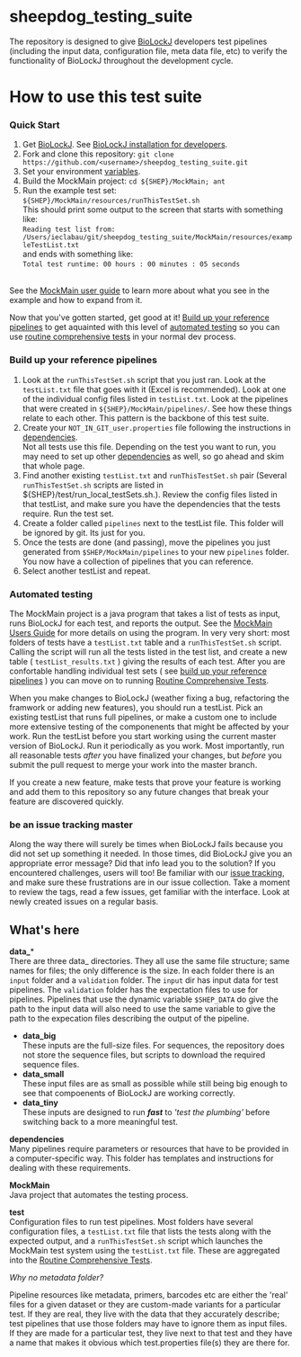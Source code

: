 # sheepdog_testing_suite

The repository is designed to give [BioLockJ](https://github.com/msioda/BioLockJ) developers test pipelines (including the input data, configuration file, meta data file, etc) to verify the functionality of BioLockJ throughout the development cycle.

# How to use this test suite

### Quick Start

1. Get [BioLockJ](https://github.com/BioLockJ-Dev-Team/BioLockJ).  See [BioLockJ installation for developers](https://github.com/IvoryC/sheepdog_testing_suite/blob/master/dependencies/README.md#biolockj-installation-for-developers).
1. Fork and clone this repository: `git clone https://github.com/<username>/sheepdog_testing_suite.git`
1. Set your environment [variables](https://github.com/IvoryC/sheepdog_testing_suite/blob/master/dependencies/README.md#variables).
1. Build the MockMain project: `cd ${SHEP}/MockMain; ant`
1. Run the example test set: `${SHEP}/MockMain/resources/runThisTestSet.sh`
<br>This should print some output to the screen that starts with something like:
<br>`Reading test list from: /Users/ieclabau/git/sheepdog_testing_suite/MockMain/resources/exampleTestList.txt`
<br>and ends with something like:
<br>`Total test runtime: 00 hours : 00 minutes : 05 seconds`

<br>See the [MockMain user guide](https://github.com/IvoryC/sheepdog_testing_suite/tree/master/MockMain#mockmain-user-guide) to learn more about what you see in the example and how to expand from it.

Now that you've gotten started, get good at it!  [Build up your reference pipelines](https://github.com/IvoryC/sheepdog_testing_suite/tree/master/README.md#build-up-your-reference-pipelines) to get aquainted with this level of [automated testing](https://github.com/IvoryC/sheepdog_testing_suite/tree/master/README.md#automated-testing) so you can use [routine comprehensive tests](https://github.com/IvoryC/sheepdog_testing_suite/blob/master/test/README.md#routine-comprehensive-tests) in your normal dev process.

### Build up your reference pipelines

1. Look at the `runThisTestSet.sh` script that you just ran.  Look at the `testList.txt` file that goes with it (Excel is recommended).  Look at one of the individual config files listed in `testList.txt`.  Look at the pipelines that were created in `${SHEP}/MockMain/pipelines/`.  See how these things relate to each other. This pattern is the backbone of this test suite.
1. Create your `NOT_IN_GIT_user.properties` file following the instructions in [dependencies](https://github.com/IvoryC/sheepdog_testing_suite/tree/master/dependencies#properties-files).<br>Not all tests use this file. Depending on the test you want to run, you may need to set up other [dependencies](https://github.com/IvoryC/sheepdog_testing_suite/tree/master/dependencies) as well, so go ahead and skim that whole page.
1. Find another existing `testList.txt` and `runThisTestSet.sh` pair (Several `runThisTestSet.sh` scripts are listed in ${SHEP}/test/run_local_testSets.sh.).  Review the config files listed in that testList, and make sure you have the dependencies that the tests require. Run the test set.
1. Create a folder called `pipelines` next to the testList file.  This folder will be ignored by git. Its just for you.
1. Once the tests are done (and passing), move the pipelines you just generated from `$SHEP/MockMain/pipelines` to your new `pipelines` folder.  You now have a collection of pipelines that you can reference.  
1. Select another testList and repeat.

### Automated testing

The MockMain project is a java program that takes a list of tests as input, runs BioLockJ for each test, and reports the output.  See the [MockMain Users Guide](https://github.com/IvoryC/sheepdog_testing_suite/blob/master/MockMain/README.md#mockmain-user-guide) for more details on using the program.  In very very short: most folders of tests have a `testList.txt` table and a `runThisTestSet.sh` script.  Calling the script will run all the tests listed in the test list, and create a new table ( `testList_results.txt` ) giving the results of each test.  After you are confortable handling individual test sets ( see [build up your reference pipelines](https://github.com/IvoryC/sheepdog_testing_suite/tree/master/README.md#build-up-your-reference-pipelines) ) you can move on to running [Routine Comprehensive Tests](https://github.com/IvoryC/sheepdog_testing_suite/blob/master/test/README.md#routine-comprehensive-tests).

When you make changes to BioLockJ (weather fixing a bug, refactoring the framwork or adding new features), you should run a testList.  Pick an existing testList that runs full pipelines, or make a custom one to include more extensive testing of the componenents that might be affected by your work.  Run the testList before you start working using the current master version of BioLockJ.  Run it periodically as you work.  Most importantly, run all reasonable tests _after_ you have finalized your changes, but _before_ you submit the pull request to merge your work into the master branch.

If you create a new feature, make tests that prove your feature is working and add them to this repository so any future changes that break your feature are discovered quickly.

### be an issue tracking master

Along the way there will surely be times when BioLockJ fails because you did not set up something it needed. In those times, did BioLockJ give you an appropriate error message?  Did that info lead you to the solution?  If you encountered challenges, users will too! Be familiar with our [issue tracking](https://github.com/IvoryC/sheepdog_testing_suite/issues), and make sure these frustrations are in our issue collection.  Take a moment to review the tags, read a few issues, get familiar with the interface.  Look at newly created issues on a regular basis.


## What's here

**data_***<br>
There are three data_ directories.  They all use the same file structure; same names for files; the only difference is the size. In each folder there is an `input` folder and a `validation` folder.  The `input` dir has input data for test pipelines.  The `validation` folder has the expectation files to use for pipelines.  Pipelines that use the dynamic variable `$SHEP_DATA` do give the path to the input data will also need to use the same variable to give the path to the expecation files describing the output of the pipeline.

 - **data_big**<br>
These inputs are the full-size files.  For sequences, the repository does not store the sequence files, but scripts to download the required sequence files.
 - **data_small**<br>
These input files are as small as possible while still being big enough to see that compoenents of BioLockJ are working correctly.
 - **data_tiny**<br>
These inputs are designed to run **_fast_** to _'test the plumbing'_ before switching back to a more meaningful test.

**dependencies**<br>
Many pipelines require parameters or resources that have to be provided in a computer-specific way.  This folder has templates and instructions for dealing with these requirements.

**MockMain**<br>
Java project that automates the testing process.

**test**<br>
Configuration files to run test pipelines.  Most folders have several configuration files, a `testList.txt` file that lists the tests along with the expected output, and a `runThisTestSet.sh` script which launches the MockMain test system using the `testList.txt` file.  These are aggregated into the [Routine Comprehensive Tests](https://github.com/IvoryC/sheepdog_testing_suite/blob/master/test/README.md#routine-comprehensive-tests).

_Why no metadata folder?_

Pipeline resources like metadata, primers, barcodes etc are either the 'real' files for a given dataset or they are custom-made variants for a particular test.  If they are real, they live with the data that they accurately describe; test pipelines that use those folders may have to ignore them as input files.  If they are made for a particular test, they live next to that test and they have a name that makes it obvious which test.properties file(s) they are there for.  

